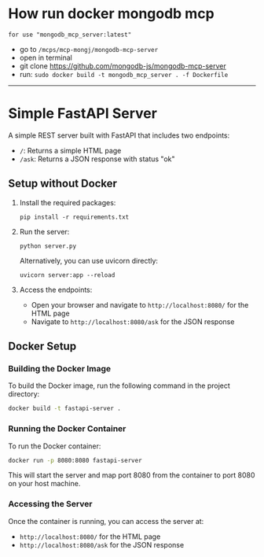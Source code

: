 # How run docker mongodb mcp

    for use "mongodb_mcp_server:latest"

* go to `/mcps/mcp-mongj/mongodb-mcp-server`
* open in terminal
* git clone https://github.com/mongodb-js/mongodb-mcp-server
* run: `sudo docker build -t mongodb_mcp_server . -f Dockerfile`

------------------------

# Simple FastAPI Server

A simple REST server built with FastAPI that includes two endpoints:
- `/`: Returns a simple HTML page
- `/ask`: Returns a JSON response with status "ok"

## Setup without Docker

1. Install the required packages:
   ```
   pip install -r requirements.txt
   ```

2. Run the server:
   ```
   python server.py
   ```

   Alternatively, you can use uvicorn directly:
   ```
   uvicorn server:app --reload
   ```

3. Access the endpoints:
   - Open your browser and navigate to `http://localhost:8080/` for the HTML page
   - Navigate to `http://localhost:8080/ask` for the JSON response

## Docker Setup

### Building the Docker Image

To build the Docker image, run the following command in the project directory:

```bash
docker build -t fastapi-server .
```

### Running the Docker Container

To run the Docker container:

```bash
docker run -p 8080:8080 fastapi-server
```

This will start the server and map port 8080 from the container to port 8080 on your host machine.

### Accessing the Server

Once the container is running, you can access the server at:
- `http://localhost:8080/` for the HTML page
- `http://localhost:8080/ask` for the JSON response
